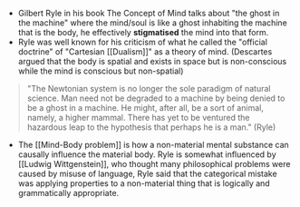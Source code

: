 - Gilbert Ryle in his book The Concept of Mind talks about "the ghost in the machine" where the mind/soul is like a ghost inhabiting the machine that is the body, he effectively **stigmatised** the mind into that form.
- Ryle was well known for his criticism of what he called the "official doctrine" of "Cartesian [[Dualism]]" as a theory of mind. (Descartes argued that the body is spatial and exists in space but is non-conscious while the mind is conscious but non-spatial)

> "The Newtonian system is no longer the sole paradigm of natural science. Man need not be degraded to a machine by being denied to be a ghost in a machine. He might, after all, be a sort of animal, namely, a higher mammal. There has yet to be ventured the hazardous leap to the hypothesis that perhaps he is a man." (Ryle)

- The [[Mind-Body problem]] is how a non-material mental substance can causally influence the material body. Ryle is somewhat influenced by [[Ludwig Wittgenstein]], who thought many philosophical problems were caused by misuse of language, Ryle said that the categorical mistake was applying properties to a non-material thing that is logically and grammatically appropriate.
